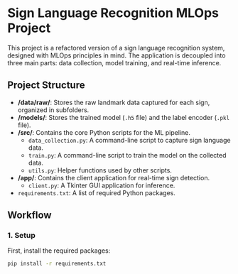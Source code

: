 # Sign Language Recognition MLOps Project

This project is a refactored version of a sign language recognition system, designed with MLOps principles in mind. The application is decoupled into three main parts: data collection, model training, and real-time inference.

## Project Structure

- **/data/raw/**: Stores the raw landmark data captured for each sign, organized in subfolders.
- **/models/**: Stores the trained model (`.h5` file) and the label encoder (`.pkl` file).
- **/src/**: Contains the core Python scripts for the ML pipeline.
  - `data_collection.py`: A command-line script to capture sign language data.
  - `train.py`: A command-line script to train the model on the collected data.
  - `utils.py`: Helper functions used by other scripts.
- **/app/**: Contains the client application for real-time sign detection.
  - `client.py`: A Tkinter GUI application for inference.
- `requirements.txt`: A list of required Python packages.

## Workflow

### 1. Setup

First, install the required packages:
```bash
pip install -r requirements.txt